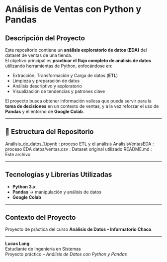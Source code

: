 # Análisis de Ventas con Python y Pandas

## Descripción del Proyecto
Este repositorio contiene un **análisis exploratorio de datos (EDA)** del dataset de ventas de una tienda.  
El objetivo principal es **practicar el flujo completo de análisis de datos** utilizando herramientas de Python, enfocándose en:

- Extracción, Transformación y Carga de datos (**ETL**)
- Limpieza y preparación de datos
- Análisis descriptivo y exploratorio
- Visualización de tendencias y patrones clave

El proyecto busca obtener información valiosa que pueda servir para la **toma de decisiones** en un contexto de ventas, y a la vez reforzar el uso de **Pandas** y el entorno de **Google Colab**.

---

## 📂 Estructura del Repositorio
Análisis_de_datos_1.ipynb : proceso ETL y el análisis
AnalisisVentasEDA : proceso EDA
datos/ventas.csv : Dataset original utilizado
README.md : Este archivo


---

## Tecnologías y Librerías Utilizadas
- **Python 3.x**
- **Pandas** → manipulación y análisis de datos
- **Google Colab**

---

## Contexto del Proyecto
Proyecto de práctica del curso **Análisis de Datos – Informatorio Chaco**.  

---
**Lucas Lang**  
Estudiante de Ingeniería en Sistemas  
Proyecto práctico – *Análisis de Datos con Python y Pandas*


